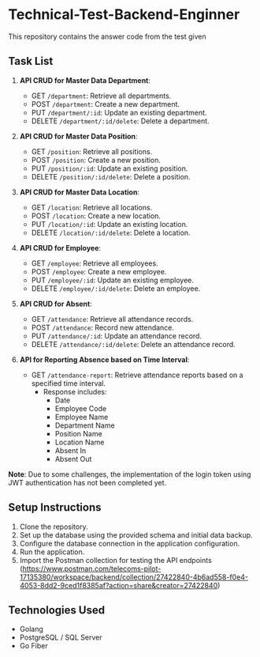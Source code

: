 # Technical-Test-Backend-Enginner

This repository contains the answer code from the test given 

## Task List

1. **API CRUD for Master Data Department**: 
    - GET `/department`: Retrieve all departments.
    - POST `/department`: Create a new department.
    - PUT `/department/:id`: Update an existing department.
    - DELETE `/department/:id/delete`: Delete a department.

2. **API CRUD for Master Data Position**:
    - GET `/position`: Retrieve all positions.
    - POST `/position`: Create a new position.
    - PUT `/position/:id`: Update an existing position.
    - DELETE `/position/:id/delete`: Delete a position.

3. **API CRUD for Master Data Location**:
    - GET `/location`: Retrieve all locations.
    - POST `/location`: Create a new location.
    - PUT `/location/:id`: Update an existing location.
    - DELETE `/location/:id/delete`: Delete a location.

4. **API CRUD for Employee**:
    - GET `/employee`: Retrieve all employees.
    - POST `/employee`: Create a new employee.
    - PUT `/employee/:id`: Update an existing employee.
    - DELETE `/employee/:id/delete`: Delete an employee.

5. **API CRUD for Absent**:
    - GET `/attendance`: Retrieve all attendance records.
    - POST `/attendance`: Record new attendance.
    - PUT `/attendance/:id`: Update an attendance record.
    - DELETE `/attendance/:id/delete`: Delete an attendance record.

6. **API for Reporting Absence based on Time Interval**:
    - GET `/attendance-report`: Retrieve attendance reports based on a specified time interval.
      - Response includes:
        - Date
        - Employee Code
        - Employee Name
        - Department Name
        - Position Name
        - Location Name
        - Absent In
        - Absent Out

**Note**: Due to some challenges, the implementation of the login token using JWT authentication has not been completed yet.

## Setup Instructions

1. Clone the repository.
2. Set up the database using the provided schema and initial data backup.
3. Configure the database connection in the application configuration.
4. Run the application.
5. Import the Postman collection for testing the API endpoints (https://www.postman.com/telecoms-pilot-17135380/workspace/backend/collection/27422840-4b6ad558-f0e4-4053-8dd2-9ced1f8385af?action=share&creator=27422840)

## Technologies Used

- Golang
- PostgreSQL / SQL Server
- Go Fiber
